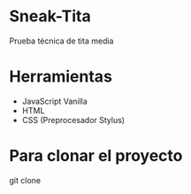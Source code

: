 # Sneak-Tita

Prueba técnica de tita media

# Herramientas

- JavaScript Vanilla
- HTML
- CSS (Preprocesador Stylus)

# Para clonar el proyecto

git clone

